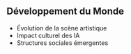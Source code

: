 ## Développement du Monde
- Évolution de la scène artistique
- Impact culturel des IA
- Structures sociales émergentes
